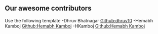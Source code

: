 ## Our awesome contributors
Use the following template
 -Dhruv Bhatnagar [Github:dhruv10](https://github.com/dhruv10)
 -Hemabh Kamboj [Github:Hemabh Kamboj](https://github.com/HemabhKamboj)
 -HKamboj [Github:Hemabh Kamboj](https://github.com/HKambojj99)
